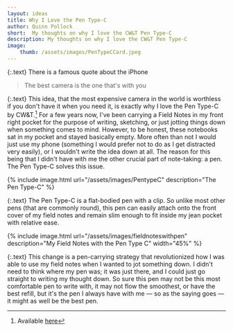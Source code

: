 ```yaml
---
layout: ideas
title: Why I Love the Pen Type-C
author: Quinn Pollock
short:  My thoughts on why I love the CW&T Pen Type-C
description: My thoughts on why I love the CW&T Pen Type-C
image: 
    thumb: /assets/images/PenTypeCCard.jpeg
---
```


{:.text}
There is a famous quote about the iPhone
> The best camera is the one that's with you

{:.text}
This idea, that the most expensive camera in the world is worthless if you don't have it when you need it, is exactly why I love the Pen Type-C by CW&T.[^1] For a few years now, I've been carrying a Field Notes in my front right pocket for the purpose of writing, sketching, or just jotting things down when something comes to mind. However, to be honest, these notebooks sat in my pocket and stayed basically empty. More often than not I would just use my phone (something I would prefer not to do as I get distracted very easily), or I wouldn't write the idea down at all. The reason for this being that I didn't have with me the other crucial part of note-taking: a pen. The Pen Type-C solves this issue.

{% include image.html url="/assets/images/PentypeC" description="The Pen Type-C" %}

{:.text}
The Pen Type-C is a flat-bodied pen with a clip. So unlike most other pens (that are commonly round), this pen can easily attach onto the front cover of my field notes and remain slim enough to fit inside my jean pocket with relative ease.

{% include image.html url="/assets/images/fieldnoteswithpen" description="My Field Notes with the Pen Type C" width="45%" %}

{:.text}
This change is a pen-carrying strategy that revolutionized how I was able to use my field notes when I wanted to jot something down. I didn't need to think where my pen was; it was just there, and I could just go straight to writing my thought down. So sure this pen may not be this most comfortable pen to write with, it may not flow the smoothest, or have the best refill, but it's the pen I always have with me — so as the saying goes — it might as well be the best pen.


[^1]: Available [here](https://cwandt.com/products/pen-type-c)